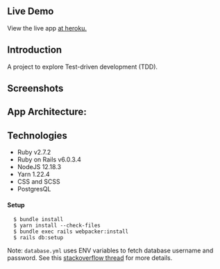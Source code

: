## Live Demo
View the live app [at heroku.](https://stockup-trading.herokuapp.com/)

## Introduction

A project to explore Test-driven development (TDD).

## Screenshots

<!-- <p float = 'left'>
    <img src="app/assets/images/Blog-App-1.png" alt="Blog Screenshot 1" width="500" height="300">
    <img src="app/assets/images/Blog-App-2.png" alt="Blog Screenshot 2" width="500" height="300">
</p> -->

## App Architecture:

## Technologies

* Ruby v2.7.2
* Ruby on Rails v6.0.3.4
* NodeJS 12.18.3
* Yarn 1.22.4
* CSS and SCSS
* PostgresQL
<!-- * [Trix](https://github.com/basecamp/trix)
* `toastr` for notifications
* `image-processing` gem -->

#### Setup

```
  $ bundle install
  $ yarn install --check-files
  $ bundle exec rails webpacker:install
  $ rails db:setup
```
Note: `database.yml` uses ENV variables to fetch database username and password. See this [stackoverflow thread](https://stackoverflow.com/a/17151962/15233426) for more details.